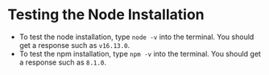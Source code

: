 # Testing the Node Installation

- To test the node installation, type ``` node -v ``` into the terminal. You should get a response such as ``` v16.13.0 ```.
- To test the npm installation, type ``` npm -v ``` into the terminal. You should get a response such as ``` 8.1.0 ```.